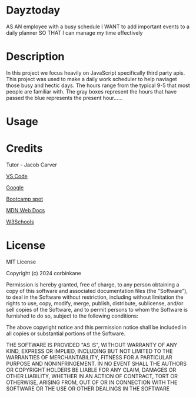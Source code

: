 # Dayztoday
AS AN employee with a busy schedule I WANT to add important events to a daily planner SO THAT I can manage my time effectively

# Description
In this project we focus heavily on JavaScript specifically third party apis. This project was used to make a daily work scheduler to help naviaget those busy and hectic days. 
The hours range from the typical 9-5 that most people are familiar with. The gray boxes represent the hours that have passed the blue represents the present hour......
# Usage 

# Credits
Tutor - Jacob Carver

[VS Code](https://code.visualstudio.com/)

[Google](https://www.google.com/)

[Bootcamp spot](https://bootcampspot.instructure.com/courses/4841)

[MDN Web Docs](https://developer.mozilla.org/en-US/)

[W3Schools](https://www.w3schools.com/)

# License
MIT License

Copyright (c) 2024 corbinkane

Permission is hereby granted, free of charge, to any person obtaining a copy
of this software and associated documentation files (the "Software"), to deal
in the Software without restriction, including without limitation the rights
to use, copy, modify, merge, publish, distribute, sublicense, and/or sell
copies of the Software, and to permit persons to whom the Software is
furnished to do so, subject to the following conditions:

The above copyright notice and this permission notice shall be included in all
copies or substantial portions of the Software.

THE SOFTWARE IS PROVIDED "AS IS", WITHOUT WARRANTY OF ANY KIND, EXPRESS OR
IMPLIED, INCLUDING BUT NOT LIMITED TO THE WARRANTIES OF MERCHANTABILITY,
FITNESS FOR A PARTICULAR PURPOSE AND NONINFRINGEMENT. IN NO EVENT SHALL THE
AUTHORS OR COPYRIGHT HOLDERS BE LIABLE FOR ANY CLAIM, DAMAGES OR OTHER
LIABILITY, WHETHER IN AN ACTION OF CONTRACT, TORT OR OTHERWISE, ARISING FROM,
OUT OF OR IN CONNECTION WITH THE SOFTWARE OR THE USE OR OTHER DEALINGS IN THE
SOFTWARE
